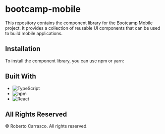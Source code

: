 # bootcamp-mobile

This repository contains the component library for the Bootcamp Mobile project. It provides a collection of reusable UI components that can be used to build mobile applications.

## Installation

To install the component library, you can use npm or yarn:

## Built With

- ![TypeScript](https://img.shields.io/badge/typescript-%23007ACC.svg?style=for-the-badge&logo=typescript&logoColor=white)
- ![npm](https://img.shields.io/badge/npm-%23CB3837.svg?style=for-the-badge&logo=npm&logoColor=white)
- ![React](https://img.shields.io/badge/react-%2361DAFB.svg?style=for-the-badge&logo=react&logoColor=white)

## All Rights Reserved

© Roberto Carrasco. All rights reserved.
